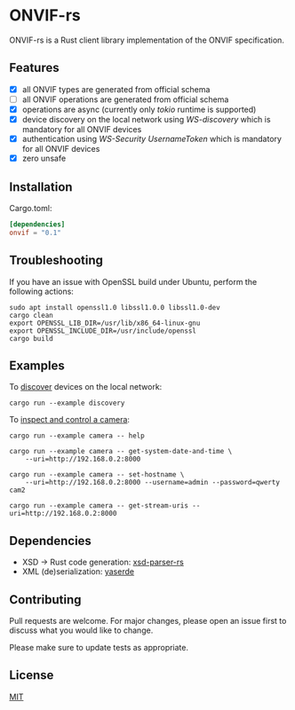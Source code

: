 # ONVIF-rs

ONVIF-rs is a Rust client library implementation of the ONVIF specification.

## Features

- [x] all ONVIF types are generated from official schema
- [ ] all ONVIF operations are generated from official schema
- [x] operations are async (currently only _tokio_ runtime is supported)
- [x] device discovery on the local network using _WS-discovery_ which is mandatory for all ONVIF devices
- [x] authentication using _WS-Security UsernameToken_ which is mandatory for all ONVIF devices
- [x] zero unsafe

## Installation

Cargo.toml:
```toml
[dependencies]
onvif = "0.1"
```

## Troubleshooting 

If you have an issue with OpenSSL build under Ubuntu, perform the following actions:

```
sudo apt install openssl1.0 libssl1.0.0 libssl1.0-dev
cargo clean
export OPENSSL_LIB_DIR=/usr/lib/x86_64-linux-gnu
export OPENSSL_INCLUDE_DIR=/usr/include/openssl
cargo build
```

## Examples
To [discover](onvif/examples/discovery.rs) devices on the local network:
```shell script
cargo run --example discovery
```

To [inspect and control a camera](onvif/examples/camera.rs):
```shell script
cargo run --example camera -- help

cargo run --example camera -- get-system-date-and-time \
    --uri=http://192.168.0.2:8000

cargo run --example camera -- set-hostname \
    --uri=http://192.168.0.2:8000 --username=admin --password=qwerty cam2

cargo run --example camera -- get-stream-uris --uri=http://192.168.0.2:8000
```

## Dependencies
- XSD -> Rust code generation: [xsd-parser-rs](https://github.com/lumeohq/xsd-parser-rs)
- XML (de)serialization: [yaserde](https://github.com/media-io/yaserde)

## Contributing
Pull requests are welcome. For major changes, please open an issue first to discuss what you would like to change.

Please make sure to update tests as appropriate.

## License
[MIT](LICENSE)
